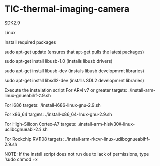 # TIC-thermal-imaging-camera

SDK2.9

Linux


Install required packages

sudo apt-get update               (ensures that apt-get pulls the latest packages)

sudo apt-get install libusb-1.0   (installs libusb drivers)

sudo apt-get install libusb-dev   (installs libusb development libraries)

sudo apt-get install libsdl2-dev   (installs SDL2 development libraries)


Execute the installation script
For ARM v7 or greater targets:
./install-arm-linux-gnueabihf-2.9.sh

For i686 targets:
./install-i686-linux-gnu-2.9.sh

For x86_64 targets:
./install-x86_64-linux-gnu-2.9.sh

For High-Silicon Cortex-A7 targets:
./install-arm-hisiv300-linux-uclibcgnueabi-2.9.sh

For Rockchip RV1108 targets:
./install-arm-rkcvr-linux-uclibcgnueabihf-2.9.sh


NOTE: If the install script does not run due to lack of permissions, type ‘sudo chmod +x <script>’.
  
This will set the execute bits on the script file.

Build the sample apps

In each sample directory, type:

“make clean”, then “make”
